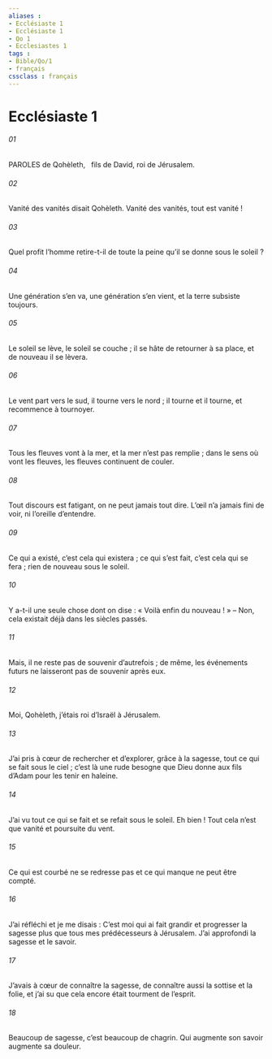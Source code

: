 ```yaml
---
aliases : 
- Ecclésiaste 1
- Ecclésiaste 1
- Qo 1
- Ecclesiastes 1
tags : 
- Bible/Qo/1
- français
cssclass : français
---
```


# Ecclésiaste 1

###### 01
PAROLES de Qohèleth,
  fils de David, roi de Jérusalem.
###### 02
Vanité des vanités disait Qohèleth.
Vanité des vanités, tout est vanité !
###### 03
Quel profit l’homme retire-t-il
de toute la peine qu’il se donne sous le soleil ?
###### 04
Une génération s’en va, une génération s’en vient,
et la terre subsiste toujours.
###### 05
Le soleil se lève, le soleil se couche ;
il se hâte de retourner à sa place,
et de nouveau il se lèvera.
###### 06
Le vent part vers le sud, il tourne vers le nord ;
il tourne et il tourne,
et recommence à tournoyer.
###### 07
Tous les fleuves vont à la mer,
et la mer n’est pas remplie ;
dans le sens où vont les fleuves,
les fleuves continuent de couler.
###### 08
Tout discours est fatigant,
on ne peut jamais tout dire.
L’œil n’a jamais fini de voir,
ni l’oreille d’entendre.
###### 09
Ce qui a existé, c’est cela qui existera ;
ce qui s’est fait, c’est cela qui se fera ;
rien de nouveau sous le soleil.
###### 10
Y a-t-il une seule chose dont on dise :
« Voilà enfin du nouveau ! »
– Non, cela existait déjà dans les siècles passés.
###### 11
Mais, il ne reste pas de souvenir d’autrefois ;
de même, les événements futurs
ne laisseront pas de souvenir après eux.
###### 12
Moi, Qohèleth,
j’étais roi d’Israël à Jérusalem.
###### 13
J’ai pris à cœur de rechercher et d’explorer,
grâce à la sagesse,
tout ce qui se fait sous le ciel ;
c’est là une rude besogne
que Dieu donne aux fils d’Adam
pour les tenir en haleine.
###### 14
J’ai vu tout ce qui se fait et se refait sous le soleil.
Eh bien ! Tout cela n’est que vanité et poursuite du vent.
###### 15
Ce qui est courbé ne se redresse pas
et ce qui manque ne peut être compté.
###### 16
J’ai réfléchi et je me disais :
C’est moi qui ai fait grandir et progresser la sagesse
plus que tous mes prédécesseurs à Jérusalem.
J’ai approfondi la sagesse et le savoir.
###### 17
J’avais à cœur de connaître la sagesse,
de connaître aussi la sottise et la folie,
et j’ai su que cela encore était tourment de l’esprit.
###### 18
Beaucoup de sagesse, c’est beaucoup de chagrin.
Qui augmente son savoir augmente sa douleur.
